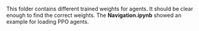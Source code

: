 This folder contains different trained weights for agents. It should be clear enough to find the correct weights. The **Navigation.ipynb** showed an example for loading PPO agents. 

